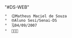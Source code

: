 "#DS-WEB"

    °  😉Matheus Maciel de Souza
    °  🤓Aluno Sesi/Senai-DS
    °  🗓️04/09/2007
    °  🙈🙉🙊